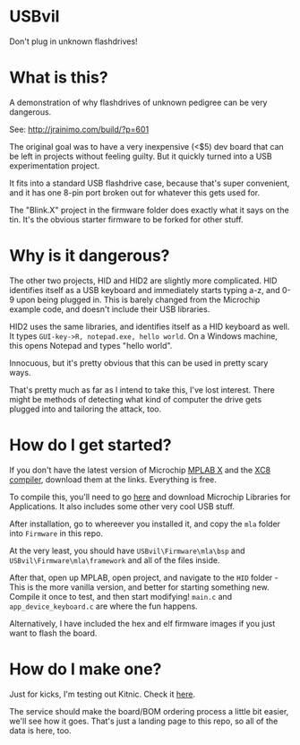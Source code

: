 # USBvil
Don't plug in unknown flashdrives!


# What is this?

A demonstration of why flashdrives of unknown pedigree can be very dangerous.

See:
http://jrainimo.com/build/?p=601

The original goal was to have a very inexpensive (<$5) dev board that can be left in projects without feeling guilty. But it quickly turned into a USB experimentation project.

It fits into a standard USB flashdrive case, because that's super convenient, and it has one 8-pin port broken out for whatever this gets used for.

The "Blink.X" project in the firmware folder does exactly what it says on the tin. It's the obvious starter firmware to be forked for other stuff.

# Why is it dangerous?

The other two projects, HID and HID2 are slightly more complicated.
HID identifies itself as a USB keyboard and immediately starts typing a-z, and 0-9 upon being plugged in. This is barely changed from the Microchip example code, and doesn't include their USB libraries.

HID2 uses the same libraries, and identifies itself as a HID keyboard as well. It types `GUI-key->R, notepad.exe, hello world`. On a Windows machine, this opens Notepad and types "hello world".

Innocuous, but it's pretty obvious that this can be used in pretty scary ways.

That's pretty much as far as I intend to take this, I've lost interest. There might be methods of detecting what kind of computer the drive gets plugged into and tailoring the attack, too.

# How do I get started?

If you don't have the latest version of Microchip [MPLAB X](http://www.microchip.com/mplab/mplab-x-ide) and the [XC8 compiler](http://www.microchip.com/mplab/compilers), download them at the links. Everything is free.

To compile this, you'll need to go [here](http://www.microchip.com/mplab/microchip-libraries-for-applications) and download Microchip Libraries for Applications. It also includes some other very cool USB stuff.

After installation, go to whereever you installed it, and copy the `mla` folder into `Firmware` in this repo.

At the very least, you should have `USBvil\Firmware\mla\bsp` and `USBvil\Firmware\mla\framework` and all of the files inside.


After that, open up MPLAB, open project, and navigate to the `HID` folder - This is the more vanilla version, and better for starting something new. Compile it once to test, and then start modifying! `main.c` and `app_device_keyboard.c` are where the fun happens.

Alternatively, I have included the hex and elf firmware images if you just want to flash the board.


# How do I make one?

Just for kicks, I'm testing out Kitnic. Check it [here](https://kitnic.it/boards/github.com/JarrettR/USBvil/).

The service should make the board/BOM ordering process a little bit easier, we'll see how it goes. That's just a landing page to this repo, so all of the data is here, too.